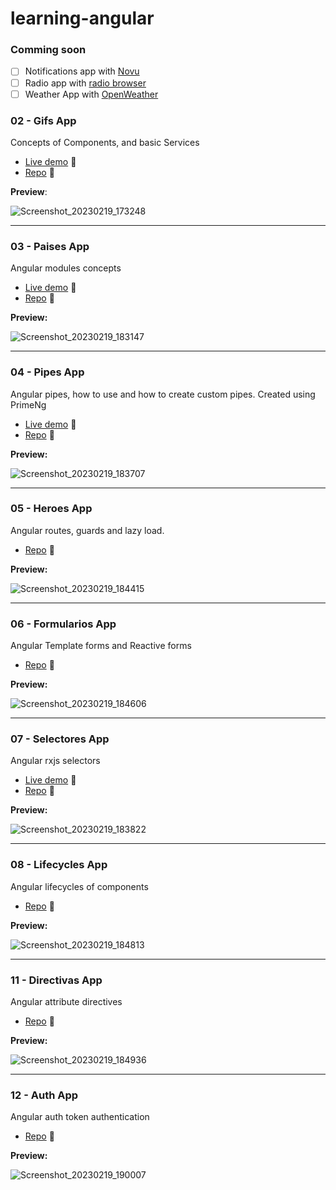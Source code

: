 # learning-angular
### Comming soon

- [ ]  Notifications app with [Novu](https://novu.co/)
- [ ]  Radio app with [radio browser](https://www.radio-browser.info/)
- [ ]  Weather App with [OpenWeather](https://openweathermap.org/)

### 02 - Gifs App

Concepts of Components, and basic Services

- [Live demo](https://simple-angular-gifs-app.netlify.app/) 🚀
- [Repo](https://github.com/hrypasato/learning-angular/tree/main/02-gifsApp) 📝

**Preview**:

![Screenshot_20230219_173248](https://user-images.githubusercontent.com/65327896/219981993-11180a02-1696-49bf-9ae9-9a578fd73444.png)

---

### 03 - Paises App

Angular modules concepts

- [Live demo](https://angular-simple-paises-app.netlify.app/) 🚀
- [Repo](https://github.com/hrypasato/learning-angular/tree/main/03-paisesApp) 📝

**Preview:**

![Screenshot_20230219_183147](https://user-images.githubusercontent.com/65327896/219982263-f211f4da-563e-492e-8be2-70aa793b0484.png)

---

### 04 - Pipes App

Angular pipes, how to use and how to create custom pipes. Created using PrimeNg

- [Live demo](https://angular-simple-pipes-app.netlify.app/) 🚀
- [Repo](https://github.com/hrypasato/learning-angular/tree/main/04-pipesApp) 📝

**Preview:**

![Screenshot_20230219_183707](https://user-images.githubusercontent.com/65327896/219982321-5e7e06ae-9401-4a05-a93f-22e94cc495b8.png)

---

### 05 - Heroes App

Angular routes, guards and lazy load.

- [Repo](https://github.com/hrypasato/learning-angular/tree/main/05-heroesApp) 📝

**Preview:**

![Screenshot_20230219_184415](https://user-images.githubusercontent.com/65327896/219982654-16a74a86-2301-4dfa-b143-f8fee45fe444.png)

---

### 06 - Formularios App

Angular Template forms and Reactive forms 

- [Repo](https://github.com/hrypasato/learning-angular/tree/main/06-formulariosApp) 📝

**Preview:**

![Screenshot_20230219_184606](https://user-images.githubusercontent.com/65327896/219982746-468c1500-382e-4650-aee1-a9bdf95894b4.png)


---

### 07 - Selectores App

Angular rxjs selectors

- [Live demo](https://angular-simple-selector-app.netlify.app) 🚀
- [Repo](https://github.com/hrypasato/learning-angular/tree/main/07-selectores) 📝

**Preview:**

![Screenshot_20230219_183822](https://user-images.githubusercontent.com/65327896/219982401-d8b8665d-d80b-441c-9ffd-57e2611e3c8f.png)


---

### 08 - Lifecycles App

Angular lifecycles of components

- [Repo](https://github.com/hrypasato/learning-angular/tree/main/08-lifecycles) 📝

**Preview:**

![Screenshot_20230219_184813](https://user-images.githubusercontent.com/65327896/219982854-de323231-0f73-4d09-8f12-1aeef52cc89f.png)

---

### 11 - Directivas App

Angular attribute directives

- [Repo](https://github.com/hrypasato/learning-angular/tree/main/11-directivasApp/src/app) 📝

**Preview:**

![Screenshot_20230219_184936](https://user-images.githubusercontent.com/65327896/219982925-2f565741-410f-4a6f-9dbf-d67f9e74818a.png)


---

### 12 - Auth App

Angular auth token authentication 

- [Repo](https://github.com/hrypasato/learning-angular/tree/main/12-authApp) 📝

**Preview:**

![Screenshot_20230219_190007](https://user-images.githubusercontent.com/65327896/219983424-b72019f5-c6c2-44ff-a06d-ef76415633ab.png)

